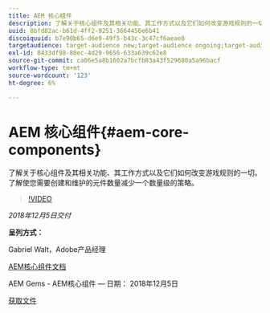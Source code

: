 ```yaml
---
title: AEM 核心组件
description: 了解关于核心组件及其相关功能、其工作方式以及它们如何改变游戏规则的一切。 了解使您需要创建和维护的元件数量减少一个数量级的策略。
uuid: 8bfd82ac-b61d-4ff2-9251-3664456e6b41
discoiquuid: b7e90b65-d6e9-49f5-b43c-3c47cf6aeae8
targetaudience: target-audience new;target-audience ongoing;target-audience upgrader
exl-id: 8433df98-80ec-4d29-9656-633a639c62e8
source-git-commit: ca06e5a8b1602a7bcfb83a43f529680a5a96bacf
workflow-type: tm+mt
source-wordcount: '123'
ht-degree: 6%

---
```


# AEM 核心组件{#aem-core-components}

了解关于核心组件及其相关功能、其工作方式以及它们如何改变游戏规则的一切。 了解使您需要创建和维护的元件数量减少一个数量级的策略。

>[!VIDEO](https://video.tv.adobe.com/v/25674/)

*2018年12月5日交付*

**呈列方式：**

Gabriel Walt，Adobe产品经理

[AEM核心组件文档](https://helpx.adobe.com/experience-manager/core-components/user-guide.html)

AEM Gems - AEM核心组件 — 日期： 2018年12月5日

[获取文件](assets/aem-gems-aem-sitescorecomponents-12052018.pdf)
